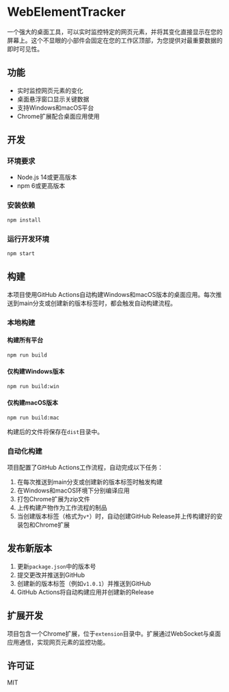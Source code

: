 # WebElementTracker

一个强大的桌面工具，可以实时监控特定的网页元素，并将其变化直接显示在您的屏幕上。这个不显眼的小部件会固定在您的工作区顶部，为您提供对最重要数据的即时可见性。

## 功能

- 实时监控网页元素的变化
- 桌面悬浮窗口显示关键数据
- 支持Windows和macOS平台
- Chrome扩展配合桌面应用使用

## 开发

### 环境要求

- Node.js 14或更高版本
- npm 6或更高版本

### 安装依赖

```bash
npm install
```

### 运行开发环境

```bash
npm start
```

## 构建

本项目使用GitHub Actions自动构建Windows和macOS版本的桌面应用。每次推送到main分支或创建新的版本标签时，都会触发自动构建流程。

### 本地构建

#### 构建所有平台
```bash
npm run build
```

#### 仅构建Windows版本
```bash
npm run build:win
```

#### 仅构建macOS版本
```bash
npm run build:mac
```

构建后的文件将保存在`dist`目录中。

### 自动化构建

项目配置了GitHub Actions工作流程，自动完成以下任务：

1. 在每次推送到main分支或创建新的版本标签时触发构建
2. 在Windows和macOS环境下分别编译应用
3. 打包Chrome扩展为zip文件
4. 上传构建产物作为工作流程的制品
5. 当创建版本标签（格式为`v*`）时，自动创建GitHub Release并上传构建好的安装包和Chrome扩展

## 发布新版本

1. 更新`package.json`中的版本号
2. 提交更改并推送到GitHub
3. 创建新的版本标签（例如`v1.0.1`）并推送到GitHub
4. GitHub Actions将自动构建应用并创建新的Release

## 扩展开发

项目包含一个Chrome扩展，位于`extension`目录中。扩展通过WebSocket与桌面应用通信，实现网页元素的监控功能。

## 许可证

MIT